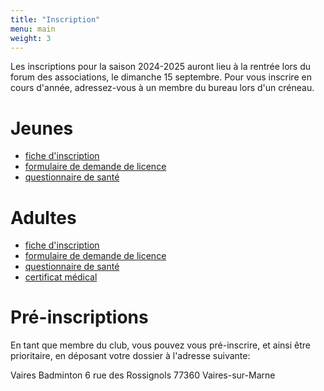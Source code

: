 ```yaml
---
title: "Inscription"
menu: main
weight: 3
---
```


Les inscriptions pour la saison 2024-2025 auront lieu à la rentrée lors du forum des associations, le dimanche 15 septembre. Pour vous inscrire en cours d'année, adressez-vous à un membre du bureau lors d'un créneau.

# Jeunes

- <a href="/files/inscription_jeunes_2024.pdf" target="_blank">fiche d'inscription</a>
- <a href="https://frontwebservice.ffbad.org/api/documents/visit/2336" target="_blank">formulaire de demande de licence</a>
- <a href="https://echange.ffbad.org/index.php/s/fLDrPAzzi3pmNbw#pdfviewer" target="_blank">questionnaire de santé</a>

# Adultes

- <a href="/files/inscription_adultes_2024.pdf" target="_blank">fiche d'inscription</a>
- <a href="https://frontwebservice.ffbad.org/api/documents/visit/2335" target="_blank">formulaire de demande de licence</a>
- <a href="https://echange.ffbad.org/index.php/s/gwxR3oAB8JMWQnc#pdfviewer" target="_blank">questionnaire de santé</a>
- <a href="https://gdb.ffbad.org/2024-2025/Src/GDB-02/GUI02.01F01_PSO_CertificatDeNonContre-Indication_Form.pdf" target="_blank">certificat médical</a>

# Pré-inscriptions

En tant que membre du club, vous pouvez vous pré-inscrire, et ainsi être prioritaire, en déposant votre dossier à l'adresse suivante:

Vaires Badminton
6 rue des Rossignols
77360 Vaires-sur-Marne
